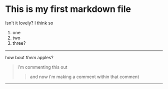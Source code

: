 # This is my first markdown file
Isn't it lovely?
I think so
1. one
2. two
3. three?

---
how bout *them* apples?

> i'm commenting this out
> > and now i'm making a comment within that comment

___

